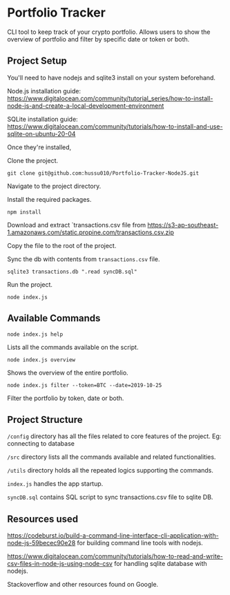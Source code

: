 # Portfolio Tracker

CLI tool to keep track of your crypto portfolio. Allows users to show the overview of portfolio and filter by specific date or token or both.

## Project Setup

You'll need to have nodejs and sqlite3 install on your system beforehand.

Node.js installation guide: https://www.digitalocean.com/community/tutorial_series/how-to-install-node-js-and-create-a-local-development-environment

SQLite installation guide: https://www.digitalocean.com/community/tutorials/how-to-install-and-use-sqlite-on-ubuntu-20-04

Once they're installed,

Clone the project.

```shell
git clone git@github.com:hussu010/Portfolio-Tracker-NodeJS.git
```

Navigate to the project directory.

Install the required packages.

```shell
npm install
```

Download and extract `transactions.csv file from https://s3-ap-southeast-1.amazonaws.com/static.propine.com/transactions.csv.zip

Copy the file to the root of the project.

Sync the db with contents from `transactions.csv` file.

```shell
sqlite3 transactions.db ".read syncDB.sql"
```

Run the project.

```shell
node index.js
```

## Available Commands

`node index.js help`

Lists all the commands available on the script.

`node index.js overview`

Shows the overview of the entire portfolio.

`node index.js filter --token=BTC --date=2019-10-25`

Filter the portfolio by token, date or both.

## Project Structure

`/config` directory has all the files related to core features of the project. Eg: connecting to database

`/src` directory lists all the commands available and related functionalities.

`/utils` directory holds all the repeated logics supporting the commands.

`index.js` handles the app startup.

`syncDB.sql` contains SQL script to sync transactions.csv file to sqlite DB.

## Resources used

https://codeburst.io/build-a-command-line-interface-cli-application-with-node-js-59becec90e28 for building command line tools with nodejs.

https://www.digitalocean.com/community/tutorials/how-to-read-and-write-csv-files-in-node-js-using-node-csv for handling sqlite database with nodejs.

Stackoverflow and other resources found on Google.
